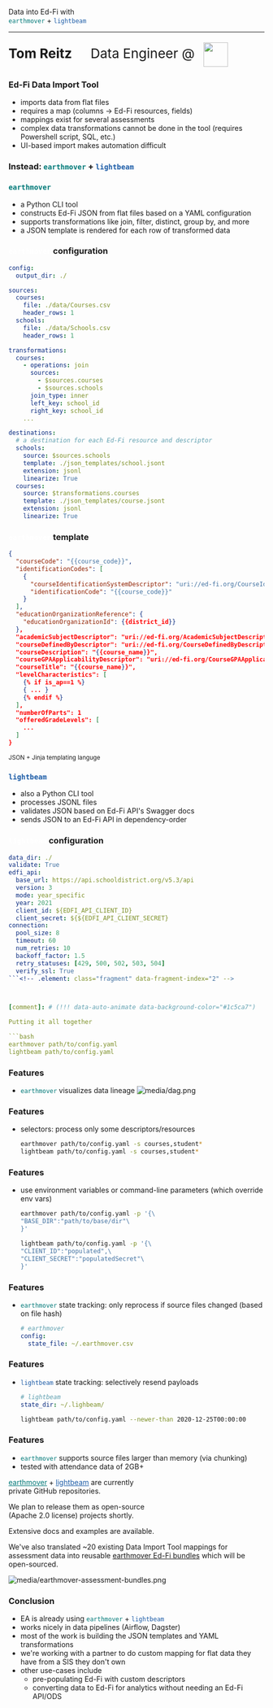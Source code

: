 [comment]: # (controls: true)
[comment]: # (keyboard: true)
[comment]: # (markdown: { smartypants: true })
[comment]: # (hash: false)
[comment]: # (respondToHashChanges: false)



Data into Ed-Fi with<br /><code style="color:#007978;">earthmover</code> + <code style="color:#1c5ca7;">lightbeam</code>

<hr style="border-width:1px 0 0 0;" />

<div style="font-size:26px; line-height:56px;"><strong>Tom Reitz</strong> &nbsp; &nbsp; Data Engineer @ <img src="media/ea_logo.png" style="height:48px; width:auto; margin:0; padding:0 10px; vertical-align:middle;" /></div>



[comment]: # (!!! data-auto-animate)

### Ed-Fi Data Import Tool
* imports data from flat files                             <!-- .element: class="fragment" data-fragment-index="2" -->
* requires a map (columns &rarr; Ed-Fi resources, fields)  <!-- .element: class="fragment" data-fragment-index="3" -->
* mappings exist for several assessments                   <!-- .element: class="fragment" data-fragment-index="4" -->
* complex data transformations cannot be done in the tool (requires Powershell script, SQL, etc.)  <!-- .element: class="fragment" data-fragment-index="5" -->
* UI-based import makes automation difficult               <!-- .element: class="fragment" data-fragment-index="6" -->



[comment]: # (!!! data-auto-animate)

### Instead: <code style="color:#007978;">earthmover</code> + <code style="color:#1c5ca7;">lightbeam</code>



[comment]: # (!!! data-auto-animate)

### <code style="color:#007978;">earthmover</code>
* a Python CLI tool  <!-- .element: class="fragment" data-fragment-index="2" -->
* constructs Ed-Fi JSON from flat files based on a YAML configuration  <!-- .element: class="fragment" data-fragment-index="3" -->
* supports transformations like join, filter, distinct, group by, and more  <!-- .element: class="fragment" data-fragment-index="4" -->
* a JSON template is rendered for each row of transformed data  <!-- .element: class="fragment" data-fragment-index="5" -->



[comment]: # (!!! data-auto-animate)

### <code style="color:#FFF;">earthmover</code> configuration
```yaml  [|4-10|12-21|23-34]
config:
  output_dir: ./

sources:
  courses:
    file: ./data/Courses.csv
    header_rows: 1
  schools:
    file: ./data/Schools.csv
    header_rows: 1

transformations:
  courses:
    - operations: join
      sources:
        - $sources.courses
        - $sources.schools
      join_type: inner
      left_key: school_id
      right_key: school_id
    ...

destinations:
  # a destination for each Ed-Fi resource and descriptor
  schools:
    source: $sources.schools
    template: ./json_templates/school.jsont
    extension: jsonl
    linearize: True
  courses:
    source: $transformations.courses
    template: ./json_templates/course.jsont
    extension: jsonl
    linearize: True
```



[comment]: # (!!! data-auto-animate data-background-color="#007978")

### <code style="color:#FFF;">earthmover</code> template
```json [|2|18-20]
{
  "courseCode": "{{course_code}}",
  "identificationCodes": [
    {
      "courseIdentificationSystemDescriptor": "uri://ed-fi.org/CourseIdentificationSystemDescriptor#LEA course code",
      "identificationCode": "{{course_code}}"
    }
  ],
  "educationOrganizationReference": {
    "educationOrganizationId": {{district_id}}
  },
  "academicSubjectDescriptor": "uri://ed-fi.org/AcademicSubjectDescriptor#{{academic_subject}}",
  "courseDefinedByDescriptor": "uri://ed-fi.org/CourseDefinedByDescriptor#LEA",
  "courseDescription": "{{course_name}}",
  "courseGPAApplicabilityDescriptor": "uri://ed-fi.org/CourseGPAApplicabilityDescriptor#{{gpa_weight}}",
  "courseTitle": "{{course_name}}",
  "levelCharacteristics": [
    {% if is_ap==1 %}
    { ... }
    {% endif %}
  ],
  "numberOfParts": 1
  "offeredGradeLevels": [
    ...
  ]
}
```
<small>JSON + Jinja templating languge</small>



[comment]: # (!!! data-background-color="#007978")

### <code style="color:#1c5ca7;">lightbeam</code>
* also a Python CLI tool                            <!-- .element: class="fragment" data-fragment-index="2" -->
* processes JSONL files                             <!-- .element: class="fragment" data-fragment-index="3" -->
* validates JSON based on Ed-Fi API's Swagger docs  <!-- .element: class="fragment" data-fragment-index="4" -->
* sends JSON to an Ed-Fi API in dependency-order    <!-- .element: class="fragment" data-fragment-index="5" -->



[comment]: # (!!! data-auto-animate)

### <code style="color:#FFF;">lightbeam</code> configuration
```yaml  [|1|2|3-9|8-9|10-16]
data_dir: ./
validate: True
edfi_api:
  base_url: https://api.schooldistrict.org/v5.3/api
  version: 3
  mode: year_specific
  year: 2021
  client_id: ${EDFI_API_CLIENT_ID}
  client_secret: ${${EDFI_API_CLIENT_SECRET}
connection:
  pool_size: 8
  timeout: 60
  num_retries: 10
  backoff_factor: 1.5
  retry_statuses: [429, 500, 502, 503, 504]
  verify_ssl: True
```<!-- .element: class="fragment" data-fragment-index="2" -->



[comment]: # (!!! data-auto-animate data-background-color="#1c5ca7")

Putting it all together

```bash
earthmover path/to/config.yaml
lightbeam path/to/config.yaml
```


[comment]: # (!!! data-auto-animate data-background-color="#cbdc3f")

### Features
* <code style="color:#007978;">earthmover</code> visualizes data lineage
![media/dag.png](media/dag.png)

[comment]: # (!!! data-auto-animate)

### Features
* selectors: process only some descriptors/resources
  ```bash
  earthmover path/to/config.yaml -s courses,student*
  lightbeam path/to/config.yaml -s courses,student*
  ```

[comment]: # (||| data-auto-animate)

### Features
* use environment variables or command-line parameters (which override env vars)
  ```bash
  earthmover path/to/config.yaml -p '{\
  "BASE_DIR":"path/to/base/dir"\
  }'

  lightbeam path/to/config.yaml -p '{\
  "CLIENT_ID":"populated",\
  "CLIENT_SECRET":"populatedSecret"\
  }'
  ```

[comment]: # (||| data-auto-animate)

### Features
* <code style="color:#007978;">earthmover</code> state tracking: only reprocess if source files changed (based on file hash)
  ```yaml
  # earthmover
  config:
    state_file: ~/.earthmover.csv
  ```

[comment]: # (||| data-auto-animate)

### Features
* <code style="color:#1c5ca7;">lightbeam</code> state tracking: selectively resend payloads
  ```yaml
  # lightbeam
  state_dir: ~/.lighbeam/
  ```

  ```bash
  lightbeam path/to/config.yaml --newer-than 2020-12-25T00:00:00
  ```

[comment]: # (||| data-auto-animate)

### Features
* <code style="color:#007978;">earthmover</code> supports source files larger than memory (via chunking)
* tested with attendance data of 2GB+



[comment]: # (!!!)

<a href="https://github.com/edanalytics/earthmover" target="_blank" style="color:#007978;">earthmover</a> + <a href="https://github.com/edanalytics/lightbeam" target="_blank" style="color:#1c5ca7;">lightbeam</a> are currently<br />private GitHub repositories.

We plan to release them as open-source<br />(Apache 2.0 license) projects shortly.

Extensive docs and examples are available.

[comment]: # (!!!)

We've also translated ~20 existing Data Import Tool mappings for assessment data into reusable <a href="https://github.com/edanalytics/earthmover_edfi_bundles" target="_blank">earthmover Ed-Fi bundles</a> which will be open-sourced.

![media/earthmover-assessment-bundles.png](media/earthmover-assessment-bundles.png)



[comment]: # (!!!)

### Conclusion

* EA is already using <code style="color:#007978;">earthmover</code> + <code style="color:#1c5ca7;">lightbeam</code>
* works nicely in data pipelines (Airflow, Dagster)
* most of the work is building the JSON templates and YAML transformations
* we're working with a partner to do custom mapping for flat data they have from a SIS they don't own
* other use-cases include
  - pre-populating Ed-Fi with custom descriptors
  - converting data to Ed-Fi for analytics without needing an Ed-Fi API/ODS
